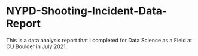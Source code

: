 # NYPD-Shooting-Incident-Data-Report
This is a data analysis report that I completed for Data Science as a Field at CU Boulder in July 2021.
